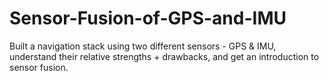 # Sensor-Fusion-of-GPS-and-IMU
Built a navigation stack using two different sensors - GPS &amp; IMU, understand their relative strengths + drawbacks, and get an introduction to sensor fusion.
